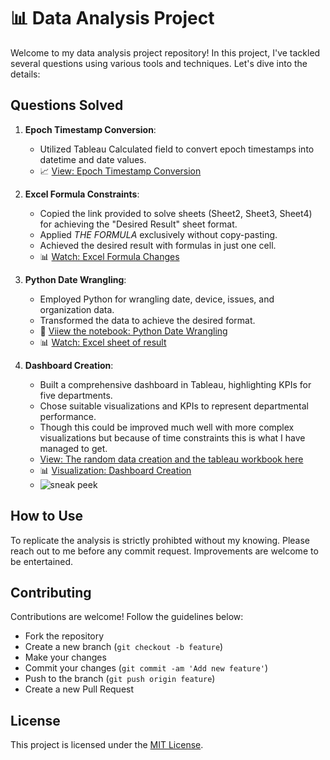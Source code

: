 # 📊 Data Analysis Project

Welcome to my data analysis project repository! In this project, I've tackled several questions using various tools and techniques. Let's dive into the details:

## Questions Solved

1. **Epoch Timestamp Conversion**:
   - Utilized Tableau Calculated field to convert epoch timestamps into datetime and date values.
   - 📈 [View: Epoch Timestamp Conversion](https://github.com/Abirgit44/Data_Analysis_Assignment_June/tree/main/Question_1_Calculated_Field)

2. **Excel Formula Constraints**:
   - Copied the link provided to solve sheets (Sheet2, Sheet3, Sheet4) for achieving the "Desired Result" sheet format.
   - Applied *THE FORMULA* exclusively without copy-pasting.
   - Achieved the desired result with formulas in just one cell.
   - 📊 [Watch: Excel Formula Changes](https://github.com/Abirgit44/Data_Analysis_Assignment_June/blob/main/Question_2_excel_desired_result/Assignment%20for%20Data%20Analyst%20Role(solved).xlsx)

3. **Python Date Wrangling**:
   - Employed Python for wrangling date, device, issues, and organization data.
   - Transformed the data to achieve the desired format.
   - 🐍 [Viiew the notebook: Python Date Wrangling](https://github.com/Abirgit44/Data_Analysis_Assignment_June/blob/main/Question_3_python_wrangling_of_shared_data/Python_Wrangling_of_the_shared_EV_Data.ipynb)
   - 📊 [Watch: Excel sheet of result](https://github.com/Abirgit44/Data_Analysis_Assignment_June/blob/main/Question_3_python_wrangling_of_shared_data/normalized_data.csv)

4. **Dashboard Creation**:
   - Built a comprehensive dashboard in Tableau, highlighting KPIs for five departments.
   - Chose suitable visualizations and KPIs to represent departmental performance.
   - Though this could be improved much well with more complex visualizations but because of time constraints this is what I have managed to get.
   - [View: The random data creation and the tableau workbook here](https://github.com/Abirgit44/Data_Analysis_Assignment_June/tree/main/Question_4_KPI_Viz_using_tableau)
   - 📊 [Visualization: Dashboard Creation](https://public.tableau.com/shared/3W5MDN6XD?:display_count=n&:origin=viz_share_link)
   - ![sneak peek](https://github.com/Abirgit44/Data_Analysis_Assignment_June/assets/111905512/192ceb8b-7c2c-457a-b42a-be029e60f385)



## How to Use

To replicate the analysis is strictly prohibted without my knowing. Please reach out to me before any commit request. Improvements are welcome to be entertained.

## Contributing

Contributions are welcome! Follow the guidelines below:
- Fork the repository
- Create a new branch (`git checkout -b feature`)
- Make your changes
- Commit your changes (`git commit -am 'Add new feature'`)
- Push to the branch (`git push origin feature`)
- Create a new Pull Request

## License

This project is licensed under the [MIT License](LICENSE).
